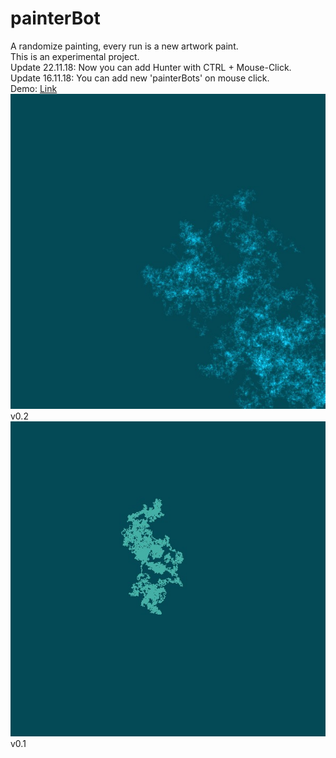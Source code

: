 # painterBot
A randomize painting, every run is a new artwork paint.
<br>
This is an experimental project.
<br>
Update 22.11.18: Now you can add Hunter with CTRL + Mouse-Click.
<br>
Update 16.11.18: You can add new 'painterBots' on mouse click.
<br>
Demo: [Link](https://rawcdn.githack.com/DodgeCode/painterBot/49762997931157f39536b197983cfe981e2b9b9f/src/index.html)
<br>
![painterBot artwork](screenshots/painterBot-v0.2.jpg)
<br>
v0.2
<br>
![painterBot artwork](screenshots/painterBot-v0.1.jpg)
<br>
v0.1
